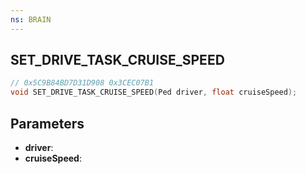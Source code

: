 ```yaml
---
ns: BRAIN
---
```

## SET_DRIVE_TASK_CRUISE_SPEED

```c
// 0x5C9B84BD7D31D908 0x3CEC07B1
void SET_DRIVE_TASK_CRUISE_SPEED(Ped driver, float cruiseSpeed);
```


## Parameters
* **driver**: 
* **cruiseSpeed**: 

